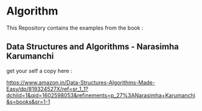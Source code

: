 # Algorithm

This Repository contains the examples from the book :

## Data Structures and Algorithms - Narasimha Karumanchi

get your self a copy here :

https://www.amazon.in/Data-Structures-Algorithms-Made-Easy/dp/819324527X/ref=sr_1_1?dchild=1&qid=1602598053&refinements=p_27%3ANarasimha+Karumanchi&s=books&sr=1-1
